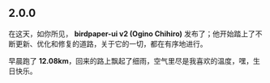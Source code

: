 
## 2.0.0
在这天，如你所见， **birdpaper-ui v2 (Ogino Chihiro)** 发布了；他开始踏上了不断更新、优化和修复的道路，关于它的一切，都在有序地进行。

早晨跑了 **12.08km**，回来的路上飘起了细雨，空气里尽是我喜欢的温度，嘿，生日快乐。